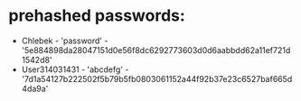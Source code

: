 # prehashed passwords:

- Chlebek - 'password' - '5e884898da28047151d0e56f8dc6292773603d0d6aabbdd62a11ef721d1542d8'
- User314031431 - 'abcdefg' - '7d1a54127b222502f5b79b5fb0803061152a44f92b37e23c6527baf665d4da9a'